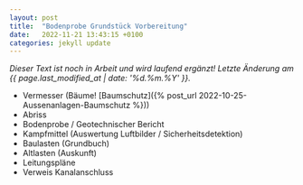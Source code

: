 ```yaml
---
layout: post
title:  "Bodenprobe Grundstück Vorbereitung"
date:   2022-11-21 13:43:15 +0100
categories: jekyll update
---
```


*Dieser Text ist noch in Arbeit und wird laufend ergänzt! Letzte Änderung am {{ page.last_modified_at | date: '%d.%m.%Y' }}.* 

- Vermesser (Bäume! [Baumschutz]({% post_url 2022-10-25-Aussenanlagen-Baumschutz %}))
- Abriss 
- Bodenprobe / Geotechnischer Bericht 
- Kampfmittel (Auswertung Luftbilder / Sicherheitsdetektion)
- Baulasten (Grundbuch)
- Altlasten (Auskunft)
- Leitungspläne 
- Verweis Kanalanschluss 